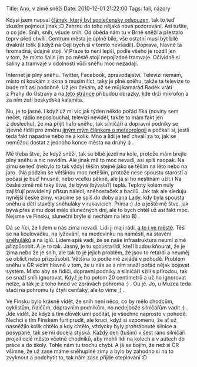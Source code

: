 Title: Ano, v zimě sněží
Date: 2010-12-01 21:22:00
Tags: fail, názory

Kdysi jsem napsal [článek, který byl společensky odsouzen](http://blog.javorek.net/ceske-pojeti-zimy-je-jen-mentalni-retardace-moderni-doby/), tak to teď zkusím pojmout jinak :D Zahrnu do toho nějaká nová pozorování. Asi tušíte, o co jde. Sníh, sníh, všude sníh. Od oběda nám tu v Brně sněží a přestalo teprv před chvílí. Centrum města je úplně bílé, vše ostatní musí být bílé dvakrát tolik (i když na Cejl bych si v tomto nevsadil). Doprava, hlavně ta hromadná, údajně stojí. V Praze to není lepší, podle všeho je rozdíl jen v tom, že místo šalin jim po městě stojí nepojízdné tramvaje. Očividně si šaliny a tramvaje v odolnosti vůči sněhu moc nezadají.

Internet je plný sněhu. Twitter, Facebook, zpravodajství. Televizi nemám, místo ní koukám z okna a musím říct, taky je plné sněhu, takže ta televize to bude mít asi podobně. Už jen čekám, až se můj kamarád Radek vrátí z Prahy do Ostravy a na [této stránce](http://www.google.com/images?client=ubuntu&channel=fs&q=radek+wiglasz&oe=utf-8&um=1&ie=UTF-8&source=og&sa=N&hl=cs&tab=wi&biw=1600&bih=710) přibudou obrázky, kde drží mikrofon a za ním zuří beskydská kalamita.

Nu, je to jasné. I když už mi víc jak týden někdo pořád říká (noviny sem nečet, rádio neposlouchal, televizi neviděl, takže to mám fakt jen z doslechu), že má přijít hafo sněhu, tak silničáři a dopravní podniky se zjevně řídili pro změnu [jiným mým článkem o meteorologii](http://blog.javorek.net/ztracejte-cas-meteorologii/) a počkali si, jestli teda fakt napadne nebo ne a kolik. Mno a lidi je teď chválí za to, jak se nemůžou dostat z jednoho konce města na druhý :) .

Mě třeba štve, že když sněží, tak se blbě jezdí na kole, protože mám brejle plný sněhu a nic nevidím. Ale jinak mě to moc nevadí, asi spíš naopak. Na zimu se teď (nebylo to tak vždy) těším stejně jako se těším na léto nebo na jaro. (Na podzim se většinou moc netěším, protože nese spoustu starostí a počasí je buď hnusné, nebo vcelku pěkné, ale já si ho nestíhám užít.) Na české zimě mě taky štve, že bývá (bývala?) teplá. Teploty kolem nuly zajišťují pravidelný přísun náledí, sněhosraček a bacilů. Jak tak ale sleduju nynější české zimy, vracíme se spíš do doby pana Lady, kdy byla spousta sněhu a děti stavěly sněhuláky v rukavicích. Prima :) Jo a ještě mě štve, jak bývá přes zimu dost málo slunečných dní, ale to bych chtěl už asi fakt moc. Nejsme ve Finsku, sluneční brýle si nechám na léto B) .

Dá se říci, že lidem u nás zima nevadí. Lidi ji mají rádi, [a to i ve městě](http://picasaweb.google.com/jan.javorek/ZimaVBrne). Těší se na koulovačku, na lyžování, na medovinku na náměstí, na stavění [sněhuláků](http://www.facebook.com/photo.php?pid=3080483&id=721972706) a na iglů. Lidem spíš vadí, že se naše infrastruktura neumí zimě přizpůsobit. A je to tak. Jasný, je tu spousta lidí, kteří budou kňourat, že je zima nebo že je sníh, ale tak to je jejich problém, že jsou to retardi a neuměj se oblíct nebo přizpůsobit. Většina to podle mě zvládá v pohodě. Problém sněhu v ČR vidím hlavně v tom, že u nás se s ním snaží pořád nějak bojovat systém. Místo aby se řidiči, dopravní podniky a silničáři sžili s přírodou, tak se snaží sníh ignorovat. Když je ho potom 20 centimetrů a už ho ignorovat nelze, a tak je z toho hned ve zprávách pohroma :) . Ou jé. Jo, u Muzea teda stačí na pohromu ty čtyři cenťáky, ale to víme ;) .

Ve Finsku bylo krásně vidět, že sníh není něco, co by mělo chodcům, cyklistům, řidičům, dopravním podnikům, no nedejbože silničářům vadit :) . Jde vidět, že když s tím člověk umí počítat, je všechno naprosto v pohodě. Nechci s tím Finskem furt prudit, ale kruci, když si vzpomenu, že ať už nasněžilo kolik chtělo a kdy chtělo, vždycky byly prohrábnuté silnice a posypané, tak se mi docela stýská. Každý den (tuším) v šest ráno silničáři projeli celé město včetně chodníků, aby mohli lidi na kolech a v autech do práce a do školy. Tohle nám tu trochu chybí. A já se bojím, že než si ČR všimne, že už zase máme sněhuplné zimy a bylo by záhodno si na to zvyknout a podchytit to, tak nám zase přijde oteplování :D